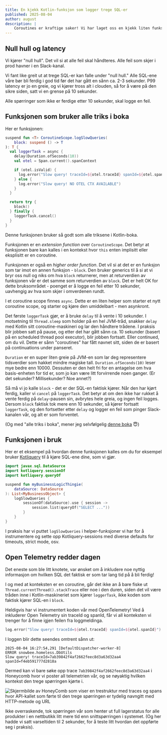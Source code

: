 ```yaml
---
title: En kjekk Kotlin-funksjon som logger trege SQL-er
published: 2025-08-04
author: august
description: |
    Coroutines er kraftige saker! Vi har laget oss en kjekk liten funksjon vi kan pakke SQL-er (og hva som helst async, egentlig) inn i, som logger en feil om det tok mere enn 10 sekunder.
---
```


## Null hull og latency

Vi kjører "null hull". Det vil si at alle feil skal håndteres. Alle feil som skjer i prod havner i en Slack-kanal. 

Vi fant like greit ut at trege SQL-er kan falle under "null hull." Alle SQL-ene våre bør bli ferdig i god tid før det har gått en sånn ca. 2-3 sekunder. P99 latency er jo en greie, og vi kjører tross alt i clouden, så for å være på den sikre siden, satt vi en grense på 10 sekunder.

Alle spørringer som ikke er ferdige etter 10 sekunder, skal logge en feil.

## Funksjonen som bruker alle triks i boka

Her er funksjonen:

```kotlin
suspend fun <T> CoroutineScope.logSlowQueries(
    block: suspend () -> T
): T {
  val loggerTask = async {
    delay(Duration.ofSeconds(10))
    val otel = Span.current().spanContext

    if (otel.isValid) {
      log.error("Slow query! traceId=${otel.traceId} spanId=${otel.spanId}")
    } else {
      log.error("Slow query! NO OTEL CTX AVAILABLE")
    }
  }

  return try {
    block()
  } finally {
    loggerTask.cancel()
  }
}
```

Denne funksjonen bruker så godt som alle triksene i Kotlin-boka.

Funksjonen er en _extension function_ over `CoroutineScope`. Det betyr at funksjonen bare kan kalles i en kontekst hvor `this` enten implisitt eller eksplisitt er en coroutine. 

Funksjonen er også en _higher order function_. Det vil si at det er en funksjon som tar imot en annen funksjon - `block`. Den bruker generics til å si at vi bryr oss null og niks om hva `block` returnerer, men at returverdien av funksjonen vår er det samme som returverdien av `block`. Det er helt OK for dette bruksområdet - poenget er å logge en feil etter 10 sekunder, uavhengig av hva som skjer i omverdenen rundt.

I et coroutine scope finnes `async`. Dette er en liten helper som starter et nytt coroutine scope, og starter og kjøre den umiddelbart - men asynkront.

Det første `loggerTask` gjør, er å bruke `delay` til å vente i 10 sekunder. I motsetning til `Thread.sleep` som holder på en hel JVM-tråd, snakker `delay` med Kotlin sitt coroutine-maskineri og lar den håndtere trådene. I praksis blir jobben satt på pause, og etter det har gått sånn ca. 10 sekunder (basert på en scheduled thread pool executor), blir jobben fortsatt. Eller continued, om du vil. Dette er sånn "coroutines" har fått navnet sitt, siden de er basert på continuations under panseret.

`Duration` er en super liten greie på JVM-en som lar deg representere tidsverdier som hakket mindre magiske tall. `Duration.ofSeconds(10)` leser mye bedre enn 10000. Dessuten er den helt fri for en antagelse om hva basis-enheten for tid er, som jo kan være litt forvirrende noen ganger. (Er det sekunder? Millisekunder? Noe annet?)

Så må vi jo kalle `block` - det er der SQL-en faktisk kjører. Når den har kjørt ferdig, kaller vi `cancel` på `loggerTask`. Det betyr at om den ikke har rukket å vente ferdig på `delay`-pausen sin, avbrytes hele greia, og ingen feil logges. Dersom `block` faktisk tok mere enn 10 sekunder, så kjører fortsatt `loggerTask`, og den fortsetter etter `delay` og logger en feil som pinger Slack-kanalen vår, og alt er som forventet.

(Og med "alle triks i boka", mener jeg selvfølgelig [denne boka](https://www.amazon.com/Pro-Kotlin-Apps-Scratch-Production-ready/dp/1484290569) 😇)

## Funksjonen i bruk

Her er et eksempel på hvordan denne funksjonen kalles om du for eksempel bruker [Kotliquery](github.com/seratch/kotliquery) til å kjøre SQL-ene dine, som vi gjør.


```kotlin
import javax.sql.DataSource
import kotliquery.sessionOf
import kotliquery.queryOf

suspend fun myBusinessLogicThingie(
    dataSource: DataSource
): List<MyBusinessObject> {
    logSlowQueries {
        sessionOf(dataSource).use { session ->
            session.list(queryOf("SELECT ..."))
        }
    }
}
```

I praksis har vi puttet `logSlowQueries` i helper-funksjoner vi har for å instrumentere og sette opp Kotliquery-sessions med diverse defaults for timeouts, strict mode, osv.

## Open Telemetry redder dagen

Det eneste som ble litt knotete, var ønsket om å inkludere noe nyttig informasjon om hvilken SQL det faktisk er som tar lang tid på å bli ferdig!

I og med at konteksten er en coroutine, går  det ikke an å bare fiske ut `Thread.currentThread().stackTrace` eller noe i den duren, siden det vil være tråden inne i Kotlin-maskineriet som kjører `loggerTask`, ikke koden som faktisk kjører SQL-en i `block`.

Heldigvis har vi instrumentert koden vår med OpenTelemetry! Ved å inkluderer Open Telemetry sin traceId og spanId, får vi all konteksten vi trenger for å finne igjen feilen fra loggmeldinga.

```kotlin
log.error("Slow query! traceId=${otel.traceId} spanId=${otel.spanId}")
```

I loggen blir dette seendes omtrent sånn ut:

```
2025-08-04 16:27:54,291 [DefaultDispatcher-worker-8] 
ERROR snowbee.homeless.DbUtils 
Slow query! traceId=7ab39842f4af2662feec8d3a63d32aa4 spanId=f4eb591777d2818a
```

Dermed kan vi bare søke opp trace `7ab39842f4af2662feec8d3a63d32aa4` i Honeycomb hvor vi poster all telemetrien vår, og se nøyaktig hvilken kontekst den trege spørringen kjørte i.

![Skjermbilde av HoneyComb som viser en trestruktur med traces og spans hvor API-kallet som førte til den trege spørringen er tydelig navngitt med HTTP-metode og URL](/images/2025-kotlin-coroutines-logg-trege-sporringer/honeycomb_context.png)

Ikke overraskende, tok spørringen vår som henter ut full lagerstatus for alle produkter i en nettbutikk litt mere tid enn snittspørringen i systemet. (Og her hadde vi satt varseltiden til 2 sekunder, for å teste litt hvordan det oppførte seg i praksis).
